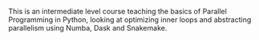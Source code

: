 This is an intermediate level course teaching the basics of Parallel Programming in Python, looking at optimizing inner loops and abstracting parallelism using Numba, Dask and Snakemake. 
